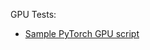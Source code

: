 GPU Tests:
 - [Sample PyTorch GPU script](https://htmlpreview.github.io/?https://github.com/ucs-compute-solutions/FlashStack-OpenShift-AI/blob/main/Sample%20GPU%20Tests/PyTorch%20Script/HTML/01_CVD_Test%20Sample%20PyTorch%20script/01_CVD_Test%20Sample%20PyTorch%20script.html)
